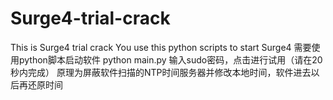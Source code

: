 # Surge4-trial-crack
This is Surge4 trial crack
You use this python scripts to start Surge4
需要使用python脚本启动软件
python main.py
输入sudo密码，点击进行试用（请在20秒内完成）
原理为屏蔽软件扫描的NTP时间服务器并修改本地时间，软件进去以后再还原时间
